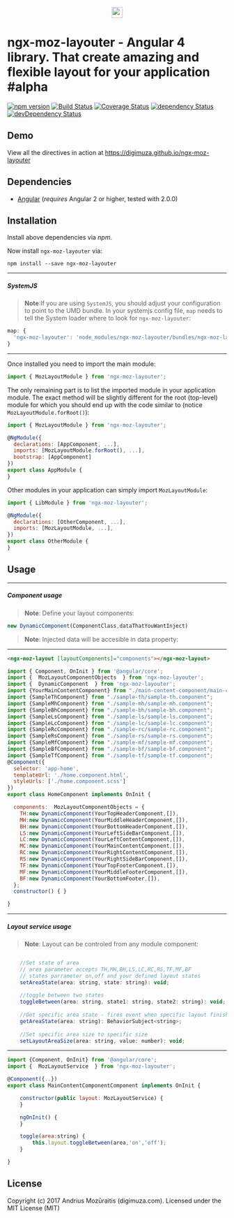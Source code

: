 <p align="center">
  <img height="25parameter="256px" style="text-align: center;" src="https://cdn.rawgit.com/digimuza/ngx-moz-layouter/master/demo/src/assets/logo.svg">
</p>

# ngx-moz-layouter - Angular 4 library. That create amazing and flexible layout for your application #alpha

[![npm version](https://badge.fury.io/js/ngx-moz-layouter.svg)](https://badge.fury.io/js/ngx-moz-layouter)
[![Build Status](https://travis-ci.org/digimuza/ngx-moz-layouter.svg?branch=master)](https://travis-ci.org/digimuza/ngx-moz-layouter)
[![Coverage Status](https://coveralls.io/repos/github/digimuza/ngx-moz-layouter/badge.svg?branch=master)](https://coveralls.io/github/digimuza/ngx-moz-layouter?branch=master)
[![dependency Status](https://david-dm.org/digimuza/ngx-moz-layouter/status.svg)](https://david-dm.org/digimuza/ngx-moz-layouter)
[![devDependency Status](https://david-dm.org/digimuza/ngx-moz-layouter/dev-status.svg?branch=master)](https://david-dm.org/digimuza/ngx-moz-layouter#info=devDependencies)

## Demo

View all the directives in action at https://digimuza.github.io/ngx-moz-layouter

## Dependencies
* [Angular](https://angular.io) (*requires* Angular 2 or higher, tested with 2.0.0)

## Installation
Install above dependencies via *npm*. 

Now install `ngx-moz-layouter` via:
```shell
npm install --save ngx-moz-layouter
```

---
##### SystemJS
>**Note**:If you are using `SystemJS`, you should adjust your configuration to point to the UMD bundle.
In your systemjs config file, `map` needs to tell the System loader where to look for `ngx-moz-layouter`:
```js
map: {
  'ngx-moz-layouter': 'node_modules/ngx-moz-layouter/bundles/ngx-moz-layouter.umd.js',
}
```
---

Once installed you need to import the main module:
```js
import { MozLayoutModule } from 'ngx-moz-layouter';
```
The only remaining part is to list the imported module in your application module. The exact method will be slightly
different for the root (top-level) module for which you should end up with the code similar to (notice ` MozLayoutModule.forRoot()`):
```js
import { MozLayoutModule } from 'ngx-moz-layouter';

@NgModule({
  declarations: [AppComponent, ...],
  imports: [MozLayoutModule.forRoot(), ...],  
  bootstrap: [AppComponent]
})
export class AppModule {
}
```

Other modules in your application can simply import ` MozLayoutModule `:

```js
import { LibModule } from 'ngx-moz-layouter';

@NgModule({
  declarations: [OtherComponent, ...],
  imports: [MozLayoutModule, ...], 
})
export class OtherModule {
}
```

## Usage

---
##### Component usage
>**Note**: Define your layout components:
```js
new DynamicComponent(ComponentClass,dataThatYouWantInject)
```

>**Note**: Injected data will be accesible in data property:

---
```html
<ngx-moz-layout [layoutComponents]="components"></ngx-moz-layout>
```

```js
import { Component, OnInit } from '@angular/core';
import {  MozLayoutComponentObjects  } from 'ngx-moz-layouter';
import {  DynamicComponent  } from 'ngx-moz-layouter';
import {YourMainContentComponent} from "./main-content-component/main-content-component.component";
import {SampleThComponent} from "./sample-th/sample-th.component";
import {SampleMhComponent} from "./sample-mh/sample-mh.component";
import {SampleBhComponent} from "./sample-bh/sample-bh.component";
import {SampleLsComponent} from "./sample-ls/sample-ls.component";
import {SampleLcComponent} from "./sample-lc/sample-lc.component";
import {SampleRcComponent} from "./sample-rc/sample-rc.component";
import {SampleRsComponent} from "./sample-rs/sample-rs.component";
import {SampleMfComponent} from "./sample-mf/sample-mf.component";
import {SampleBfComponent} from "./sample-bf/sample-bf.component";
import {SampleTfComponent} from "./sample-tf/sample-tf.component";
@Component({
  selector: 'app-home',
  templateUrl: './home.component.html',
  styleUrls: ['./home.component.scss']
})
export class HomeComponent implements OnInit {

  components:  MozLayoutComponentObjects = {
    TH:new DynamicComponent(YourTopHeaderComponent,[]),
    MH:new DynamicComponent(YourMiddleHeaderComponent,[]),
    BH:new DynamicComponent(YourBottomHeaderComponent,[]),
    LS:new DynamicComponent(YourLeftSideBarComponent,[]),
    LC:new DynamicComponent(YourLeftContentComponent,[]),
    MC:new DynamicComponent(YourMainContentComponent,[]),
    RC:new DynamicComponent(YourRightContentComponent,[]),
    RS:new DynamicComponent(YourRightSideBarComponent,[]),
    TF:new DynamicComponent(YourTopFooterComponent,[]),
    MF:new DynamicComponent(YourMiddleFooterComponent,[]),
    BF:new DynamicComponent(YourBottomFooter,[]),
  };
  constructor() { }

}
```

---
##### Layout service usage
>**Note**: Layout can be controled from any module component:

```js

    //Set state of area
    // area parameter accepts TH,MH,BH,LS,LC,RC,RS,TF,MF,BF
    // states parrameter on,off and your defined layout states
    setAreaState(area: string, state: string): void;
    
    //toggle between two states
    toggleBetween(area: string, state1: string, state2: string): void;
    
    //Get specific area state - fires event when specific layout finishes animation
    getAreaState(area: string): BehaviorSubject<string>;
    
    //Set specific area size to specific size
    setLayoutAreaSize(area: string, value: number): void;

```

---


```js
import {Component, OnInit} from '@angular/core';
import {  MozLayoutService  } from 'ngx-moz-layouter';

@Component({..})
export class MainContentComponentComponent implements OnInit {

    constructor(public layout: MozLayoutService) {
    }

    ngOnInit() {
    }

    toggle(area:string) {
        this.layout.toggleBetween(area,'on','off');
    }

}

```


## License

Copyright (c) 2017 Andrius Mozūraitis (digimuza.com). Licensed under the MIT License (MIT)

